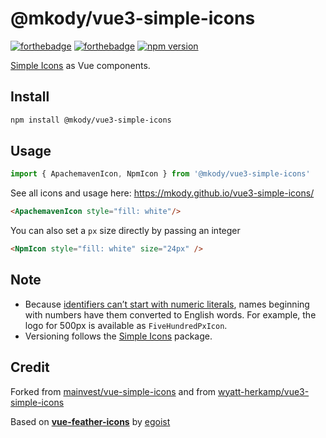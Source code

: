 # @mkody/vue3-simple-icons
[![forthebadge](https://forthebadge.com/images/badges/made-with-typescript.svg)](https://forthebadge.com) [![forthebadge](https://forthebadge.com/images/badges/made-with-vue.svg)](https://forthebadge.com) [![npm version](https://badge.fury.io/js/@mkody%2Fvue3-simple-icons.svg)](https://badge.fury.io/js/@mkody%2Fvue3-simple-icons)

[Simple Icons](https://simpleicons.org/) as Vue components.

## Install

```bash
npm install @mkody/vue3-simple-icons
```

## Usage

```js
import { ApachemavenIcon, NpmIcon } from '@mkody/vue3-simple-icons'
```

See all icons and usage here: https://mkody.github.io/vue3-simple-icons/


```html
<ApachemavenIcon style="fill: white"/>
```

You can also set a `px` size directly by passing an integer

```html
<NpmIcon style="fill: white" size="24px" />
```


## Note
* Because [identifiers can’t start with numeric literals](https://developer.mozilla.org/en-US/docs/Web/JavaScript/Reference/Errors/Identifier_after_number), names beginning with numbers have them converted to English words. For example, the logo for 500px is available as `FiveHundredPxIcon`.
* Versioning follows the [Simple Icons](https://github.com/simple-icons/simple-icons) package.

## Credit
Forked from [mainvest/vue-simple-icons](https://github.com/mainvest/vue-simple-icons)
and from [wyatt-herkamp/vue3-simple-icons](https://github.com/wyatt-herkamp/vue3-simple-icons)

Based on [**vue-feather-icons**](https://github.com/egoist/vue-feather-icons) by [egoist](https://github.com/egoist)
